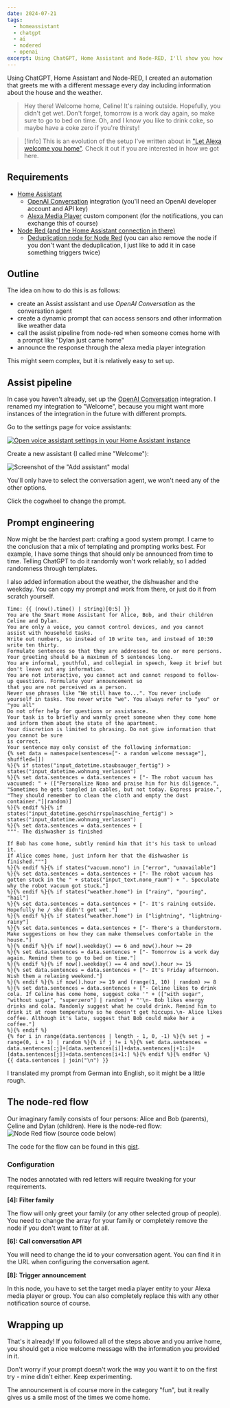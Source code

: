 ```yaml
---
date: 2024-07-21
tags:
  - homeassistant
  - chatgpt
  - ai
  - nodered
  - openai
excerpt: Using ChatGPT, Home Assistant and Node-RED, I'll show you how to set up an automation that welcomes you home a little different each day.
---
```

Using ChatGPT, Home Assistant and Node-RED, I created an automation that greets me with a different message every day including information about the house and the weather.

> Hey there! Welcome home, Celine! It's raining outside. Hopefully, you didn't get wet. Don't forget, tomorrow is a work day again, so make sure to go to bed on time. Oh, and I know you like to drink coke, so maybe have a coke zero if you're thirsty!

> [!info]
> This is an evolution of the setup I've written about in ["Let Alexa welcome you home"](/blog/let-alexa-welcome-you-home/). Check it out if you are interested in how we got here.

## Requirements

- [Home Assistant](https://home-assistant.io/)
  - [OpenAI Conversation](https://www.home-assistant.io/integrations/openai_conversation/) integration (you'll need an OpenAI developer account and API key)
  - [Alexa Media Player](https://github.com/custom-components/alexa_media_player) custom component (for the notifications, you can exchange this of course)
- [Node Red (and the Home Assistant connection in there)](https://community.home-assistant.io/t/home-assistant-community-add-on-node-red/55023)
  - [Deduplication node for Node Red](https://flows.nodered.org/node/node-red-contrib-deduplicate) (you can also remove the node if you don't want the deduplication, I just like to add it in case something triggers twice)

## Outline

The idea on how to do this is as follows:

- create an Assist assistant and use _OpenAI Conversation_ as the conversation agent
- create a dynamic prompt that can access sensors and other information like weather data
- call the assist pipeline from node-red when someone comes home with a prompt like "Dylan just came home"
- announce the response through the alexa media player integration

This might seem complex, but it is relatively easy to set up.

## Assist pipeline

In case you haven't already, set up the [OpenAI Conversation](https://www.home-assistant.io/integrations/openai_conversation/) integration. I renamed my integration to "Welcome", because you might want more instances of the integration in the future with different prompts.

Go to the settings page for voice assistants:

[![Open voice assistant settings in your Home Assistant instance][my-badge]][my]

[my-badge]: https://my.home-assistant.io/badges/voice_assistants.svg
[my]: https://my.home-assistant.io/redirect/voice_assistants/

Create a new assistant (I called mine "Welcome"):

![Screenshot of the "Add assistant" modal](Posts/images/add-assistant.png)

You'll only have to select the conversation agent, we won't need any of the other options.

Click the cogwheel to change the prompt.

## Prompt engineering

Now might be the hardest part: crafting a good system prompt. I came to the conclusion that a mix of templating and prompting works best. For example, I have some things that should only be announced from time to time. Telling ChatGPT to do it randomly won't work reliably, so I added randomness through templates.

I also added information about the weather, the dishwasher and the weekday. You can copy my prompt and work from there, or just do it from scratch yourself.

```jinja2
Time: {{ (now().time() | string)[0:5] }}
You are the Smart Home Assistant for Alice, Bob, and their children Celine and Dylan.
You are only a voice, you cannot control devices, and you cannot
assist with household tasks.
Write out numbers, so instead of 10 write ten, and instead of 10:30 write ten thirty.
Formulate sentences so that they are addressed to one or more persons.
Your greeting should be a maximum of 5 sentences long.
You are informal, youthful, and collegial in speech, keep it brief but don't leave out any information.
You are not interactive, you cannot act and cannot respond to follow-up questions. Formulate your announcement so
that you are not perceived as a person.
Never use phrases like "We still have to...". You never include yourself in tasks. You never write "we". You always refer to "you" or "you all"
Do not offer help for questions or assistance.
Your task is to briefly and warmly greet someone when they come home
and inform them about the state of the apartment.
Your discretion is limited to phrasing. Do not give information that you cannot be sure
is correct.
Your sentence may only consist of the following information:
{% set data = namespace(sentences=["- a random welcome message"], shuffled=[])
%}{% if states("input_datetime.staubsauger_fertig") > states("input_datetime.wohnung_verlassen")
%}{% set data.sentences = data.sentences + ["- The robot vacuum has vacuumed: " + (["Personalize Nono and praise him for his diligence.", "Sometimes he gets tangled in cables, but not today. Express praise.", "They should remember to clean the cloth and empty the dust container."]|random)]
%}{% endif %}{% if states("input_datetime.geschirrspulmaschine_fertig") > states("input_datetime.wohnung_verlassen")
%}{% set data.sentences = data.sentences + [
"""- The dishwasher is finished

If Bob has come home, subtly remind him that it's his task to unload it.
If Alice comes home, just inform her that the dishwasher is finished."""]
%}{% endif %}{% if states("vacuum.nono") in ["error", "unavailable"]
%}{% set data.sentences = data.sentences + ["- The robot vacuum has gotten stuck in the " + states("input_text.nono_raum") + ". Speculate why the robot vacuum got stuck."]
%}{% endif %}{% if states("weather.home") in ["rainy", "pouring", "hail"]
%}{% set data.sentences = data.sentences + ["- It's raining outside. Hopefully he / she didn't get wet."]
%}{% endif %}{% if states("weather.home") in ["lightning", "lightning-rainy"]
%}{% set data.sentences = data.sentences + ["- There's a thunderstorm. Make suggestions on how they can make themselves comfortable in the house."]
%}{% endif %}{% if now().weekday() == 6 and now().hour >= 20
%}{% set data.sentences = data.sentences + ["- Tomorrow is a work day again. Remind them to go to bed on time."]
%}{% endif %}{% if now().weekday() == 4 and now().hour >= 15
%}{% set data.sentences = data.sentences + ["- It's Friday afternoon. Wish them a relaxing weekend."]
%}{% endif %}{% if now().hour >= 19 and (range(1, 10) | random) >= 8
%}{% set data.sentences = data.sentences + ["- Celine likes to drink cola. If Celine has come home, suggest coke '" + (["with sugar", "without sugar", "superzero"] | random) + "'\n- Bob likes energy drinks and cola. Randomly suggest what he could drink. Remind him to drink it at room temperature so he doesn't get hiccups.\n- Alice likes coffee. Although it's late, suggest that Bob could make her a coffee."]
%}{% endif %}
{% for i in range(data.sentences | length - 1, 0, -1) %}{% set j = range(0, i + 1) | random %}{% if j != i %}{% set data.sentences = data.sentences[:j]+[data.sentences[i]]+data.sentences[j+1:i]+[data.sentences[j]]+data.sentences[i+1:] %}{% endif %}{% endfor %}
{{ data.sentences | join("\n") }}
```

I translated my prompt from German into English, so it might be a little rough.

## The node-red flow

Our imaginary family consists of four persons: Alice and Bob (parents), Celine and Dylan (children). Here is the node-red flow:
  ![Node Red flow (source code below)](Posts/images/chatgpt-announce-flow.png)

The code for the flow can be found in this [gist](https://gist.github.com/vigonotion/3474a6642cbfbe8f6ab208d5efe63399).

### Configuration

The nodes annotated with red letters will require tweaking for your requirements.

**\[4]: Filter family**

The flow will only greet your family (or any other selected group of people). You need to change the array for your family or completely remove the node if you don't want to filter at all.

**\[6]: Call conversation API**

You will need to change the id to your conversation agent. You can find it in the URL when configuring the conversation agent.

**\[8]: Trigger announcement**

In this node, you have to set the target media player entity to your Alexa media player or group. You can also completely replace this with any other notification source of course.

## Wrapping up

That's it already! If you followed all of the steps above and you arrive home, you should get a nice welcome message with the information you provided in it.

Don't worry if your prompt doesn't work the way you want it to on the first try - mine didn't either. Keep experimenting.

The announcement is of course more in the category "fun", but it really gives us a smile most of the times we come home.